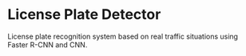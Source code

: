 # License Plate Detector
License plate recognition system based on real traffic situations using Faster R-CNN and CNN.